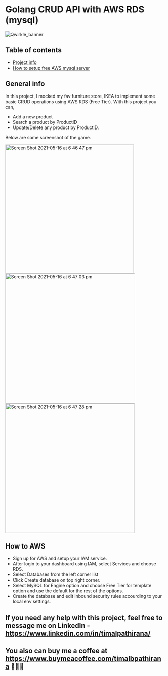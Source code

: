 # Golang CRUD API with AWS RDS (mysql) 

![Qwirkle_banner](https://user-images.githubusercontent.com/68840709/117711903-030b5b80-b217-11eb-8d22-32c48bb44402.png)

## Table of contents
* [Project info](#general-info)
* [How to setup free AWS mysql server](#How-to-aws)

## General info

In this project, I mocked my fav furniture store, IKEA to implement some basic CRUD operations using AWS RDS (Free Tier).
With this project you can,
- Add a new product
- Search a product by ProductID
- Update/Delete any product by ProductID.

Below are some screenshot of the game. 

<img width="406" alt="Screen Shot 2021-05-16 at 6 46 47 pm" src="https://user-images.githubusercontent.com/68840709/118391364-374ba580-b677-11eb-9109-75c14eb3fcc6.png">

<img width="410" alt="Screen Shot 2021-05-16 at 6 47 03 pm" src="https://user-images.githubusercontent.com/68840709/118391372-429ed100-b677-11eb-8265-aad849122914.png">

<img width="408" alt="Screen Shot 2021-05-16 at 6 47 28 pm" src="https://user-images.githubusercontent.com/68840709/118391381-4a5e7580-b677-11eb-9ce3-9bf854a13eb9.png">


## How to AWS

- Sign up for AWS and setup your IAM service.
- After login to your dashboard using IAM, select Services and choose RDS.
- Select Databases from the left corner list
- Click Create database on top right corner.
- Select MySQL for Engine option and choose Free Tier for template option and use the default for the rest of the options.
- Create the database and edit inbound security rules accourding to your local env settings. 

## If you need any help with this project, feel free to message me on LinkedIn - https://www.linkedin.com/in/timalpathirana/

## You also can buy me a coffee at https://www.buymeacoffee.com/timalbpathirana 🥰🤟🏼

